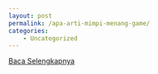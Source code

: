 ```yaml
---
layout: post
permalink: /apa-arti-mimpi-menang-game/
categories:
    - Uncategorized
---
```


[Baca Selengkapnya](/05)
